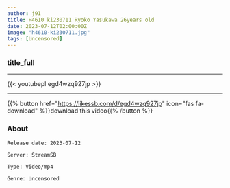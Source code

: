 ```yaml
---
author: j91
title: H4610 ki230711 Ryoko Yasukawa 26years old
date: 2023-07-12T02:00:00Z
image: "h4610-ki230711.jpg"
tags: [Uncensored]
---
```


### title_full
___

{{< youtubepl egd4wzq927jp >}}
___

{{% button href="https://likessb.com/d/egd4wzq927jp" icon="fas fa-download" %}}download this video{{% /button %}}
### About

`Release date: 2023-07-12`

`Server: StreamSB`

`Type: Video/mp4`

`Genre:	Uncensored`